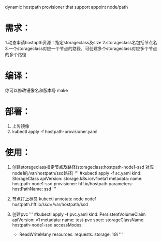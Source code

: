 dynamic hostpath provisioner that support appoint node/path

# 需求： 
1.动态申请hostapth资源：指定storageclass及size 
2.storageclass名包括节点名
3.一个storageclass对应一个节点的路径，可创建多个storageclass对应多个节点的多个路径

# 编译：
你可以修改镜像名和版本号
make

# 部署：
1. 上传镜像
2. kubectl apply -f hostpath-provisioner.yaml

# 使用：
1. 创建storageclass指定节点及路径(storageclass:hostpath-node1-ssd 对应node1的/var/hostpath/ssd路径)
'''
#kubectl apply -f sc.yaml
kind: StorageClass
apiVersion: storage.k8s.io/v1beta1
metadata:
  name: hostpath-node1-ssd
provisioner: hff.io/hostpath
parameters:
  hostPathName: ssd
'''

2. 节点打上标签
kubectl annotate node node1 hostpath.hff.io/ssd=/var/hostpath/ssd

3. 创建pvc
'''
#kubectl apply -f pvc.yaml
kind: PersistentVolumeClaim
apiVersion: v1
metadata:
  name: test-pvc
spec:
  storageClassName: hostpath-node1-ssd
  accessModes:
    - ReadWriteMany
  resources:
    requests:
      storage: 1Gi
'''